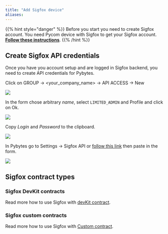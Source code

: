 ```yaml
---
title: "Add Sigfox device"
aliases:
---
```


{{% hint style="danger" %}}
Before you start you need to create Sigfox account. You need Pycom device with Sigfox to get your Sigfox account. [**Follow these instructions**](/gettingstarted/registration/sigfox).
{{% /hint %}}

## Create Sigfox API credentials

Once you have you account setup and are logged in Sigfox backend, you need to create API credentials for Pybytes.

Click on GROUP → &lt;your\_company\_name&gt; → API ACCESS → New

![](/gitbook/assets/pybytes/sigfox/apiaccess.png)

In the form chose arbitrary _name_, select `LIMITED_ADMIN` and Profile and click on Ok.

![](/gitbook/assets/pybytes/sigfox/apiaccessscope.png)

Copy _Login_ and _Password_ to the clipboard.

![](/gitbook/assets/pybytes/sigfox/apiaccesskeys.png)

In Pybytes go to Settings → Sigfox API or [follow this link](https://pybytes.pycom.io/settings/sigfox-credentials) then paste in the form.

![](/gitbook/assets/pybytes/sigfox/pybytessigfoxcredentials.png)

## Sigfox contract types

### Sigfox DevKit contracts

Read more how to use Sigfox with [devKit contract](devkit).

### Sigfox custom contracts

Read more how to use Sigfox with [Custom contract](devkit).
